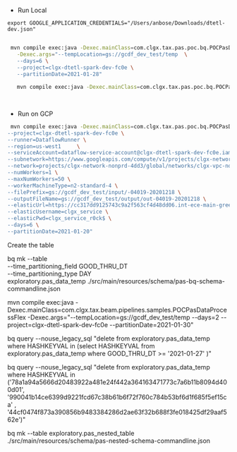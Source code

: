 
- Run Local
```androiddatabinding
export GOOGLE_APPLICATION_CREDENTIALS="/Users/anbose/Downloads/dtetl-dev.json"


```
```bash
 mvn compile exec:java -Dexec.mainClass=com.clgx.tax.pas.poc.bq.POCPasDataProcessFlex \
   -Dexec.args="--tempLocation=gs://gcdf_dev_test/temp  \
   --days=6 \
   --project=clgx-dtetl-spark-dev-fc0e \
   --partitionDate=2021-01-28"
 
   mvn compile exec:java -Dexec.mainClass=com.clgx.tax.pas.poc.bq.POCPasDataProcessFlex -Dexec.args="--tempLocation=gs://gcdf_dev_test/temp --days=5 --project=clgx-dtetl-spark-dev-fc0e --partitionDate=2021-01-31"
  
   
```

- Run on GCP

```bash
 mvn compile exec:java -Dexec.mainClass=com.clgx.tax.pas.poc.bq.POCPasDataProcessFlex -Dexec.args="\
--project=clgx-dtetl-spark-dev-fc0e \
--runner=DataflowRunner \
--region=us-west1     \
--serviceAccount=dataflow-service-account@clgx-dtetl-spark-dev-fc0e.iam.gserviceaccount.com     \
--subnetwork=https://www.googleapis.com/compute/v1/projects/clgx-network-nonprd-4dd3/regions/us-west1/subnetworks/clgx-app-us-w1-app-dev-subnet     \
--network=projects/clgx-network-nonprd-4dd3/global/networks/clgx-vpc-nonprd     \
--numWorkers=1 \
--maxNumWorkers=50 \
--workerMachineType=n2-standard-4 \
--filePrefix=gs://gcdf_dev_test/input/-04019-20201218 \
--outputFileName=gs://gcdf_dev_test/output/out-04019-20201218 \
--elasticUrl=https://cc317dd9125743c9a2f563cf4d48dd06.int-ece-main-green-proxy.elastic.int.idap.clgxdata.com:9243 \
--elasticUsername=clgx_service \
--elasticPwd=clgx_service_r0ck$ \
--days=6 \
--partitionDate=2021-01-20"


```

Create the table

bq mk --table  \
--time_partitioning_field GOOD_THRU_DT  \
--time_partitioning_type DAY  \
exploratory.pas_data_temp ./src/main/resources/schema/pas-bq-schema-commandline.json

mvn compile exec:java -Dexec.mainClass=com.clgx.tax.beam.pipelines.samples.POCPasDataProcessFlex -Dexec.args="--tempLocation=gs://gcdf_dev_test/temp --days=2 --project=clgx-dtetl-spark-dev-fc0e --partitionDate=2021-01-30"

bq query --nouse_legacy_sql "delete from exploratory.pas_data_temp where HASHKEYVAL in (select HASHKEYVAL from exploratory.pas_data_temp where GOOD_THRU_DT >=  '2021-01-27' )"

bq query --nouse_legacy_sql "delete from exploratory.pas_data_temp where HASHKEYVAL in \
('78a1a94a5666d20483922a481e24f442a364163471773c7a6b11b8094d400d01', \
'990041b14ce6399d9221fcd67c38b61b6f72f760c784b53bf6d1f685f5ef15ca' , \
'44cf0474f873a390856b9483384286d2ae63f32b688f3fe018425df29aaf562e')"


bq mk --table exploratory.pas_nested_table ./src/main/resources/schema/pas-nested-schema-commandline.json


